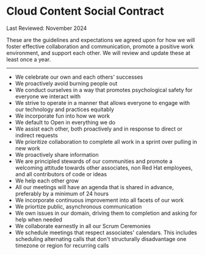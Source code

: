 # Cloud Content Social Contract

Last Reviewed: November 2024

These are the guidelines and expectations we agreed upon for how we will foster effective collaboration and communication, promote a positive work environment, and support each other. We will review and update these at least once a year.  

---

- We celebrate our own and each others' successes 
- We proactively avoid burning people out 
- We conduct ourselves in a way that promotes psychological safety for everyone we interact with 
- We strive to operate in a manner that allows everyone to engage with our technology and practices equitably
- We incorporate fun into how we work
- We default to Open in everything we do 
- We assist each other, both proactively and in response to direct or indirect requests 
- We prioritize collaboration to complete all work in a sprint over pulling in new work 
- We proactively share information 
- We are principled stewards of our communities and promote a welcoming attitude towards other associates, non Red Hat employees, and all contributors of code or ideas 
- We help each other grow 
- All our meetings will have an agenda that is shared in advance, preferably by a minimum of 24 hours 
- We incorporate continuous improvement into all facets of our work 
- We priortize public, asynchronous communication 
- We own issues in our domain, driving them to completion and asking for help when needed
- We collaborate earnestly in all our Scrum Ceremonies
- We schedule meetings that respect associates' calendars. This includes scheduling alternating calls that don't structurally disadvantage one timezone or region for recurring calls 
